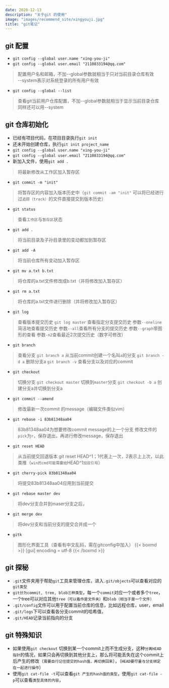 ```yaml
---
date: 2020-12-13
description: "关于git 的使用"
image: "images/recommend_site/xingyouji.jpg"
title: "git笔记"
---
```


## git 配置
* `git config --global user.name "xing-you-ji"`
* `git config --global user.email "2110833194@qq.com"`
> 配置用户名和邮箱，不加--global参数就相当于只对当前目录仓库有效\
> --system表示对系统登录的所有用户有效

* `git config --global --list `
> 查看git当前用户仓库配置，不加--global参数就相当于显示当前目录仓库
> 同样还可以用--system

## git 仓库初始化
* 已经有项目代码，在项目目录执行`git init`
* 还未开始创建仓库，执行`git init project_name`
* `git config --global user.name "xing-you-ji"`
* `git config --global user.email "2110833194@qq.com"`
* 新加入文件，使用`git add .`
> 将最新修改从工作区加入暂存区
* `git commit -m "init"`
> 将暂存区的内容加入版本历史中（`git commit -am "init"` 可以将已经进行过`追踪（track）`的文件直接提交到版本历史）
* `git status`
> 查看`工作区`与`暂存区`状态
* `git add .`
> 将当前目录及子孙目录里的变动都加到暂存区
* `git add -A`
> 将当前仓库所有变动加入暂存区
* `git mv a.txt b.txt`
> 将仓库的a.txt文件修改成b.txt（并将修改加入暂存区）

* `git rm a.txt`
> 将仓库的a.txt文件进行删除（并将修改加入暂存区）

* `git log`
> 查看版本提交历史
> `git log master` 查看指定分支提交历史
> 参数`--oneline`简洁地查看提交历史
> 参数`--all`查看所有分支的提交历史
> 参数`--graph`带图形的查看
> 参数`-n2`查看最近2次提交历史（数字可修改）

* `git branch`
> 查看分支 
> `git branch a` 从当前commit创建一个名叫`a`的分支
> `git branch -d a` 删除分支a
> `git branch -v` 查看分支以及对应的commit

* `git checkout`
> 切换分支
> `git checkout master` 切换到`master`分支
> `git checkout -b a` 创建分支a并切换到分支a

* `git commit --amend`
> 修改最新一次commit 的message（编辑文件类似vim） 

* `git rebase -i 83b81348aa04`
> 83b81348aa04为想要修改commit message的上一个分支
> 修改文件的`pick`为`r`，保存退出，再进行修改message，保存退出

* `git reset HEAD`
> 从当前提交回退版本
> git reset HEAD^1；1代表上一次，2表示上上次，以此类推（`win的cmd可能需要给`HEAD^1`加双引号`）

* `git cherry-pick 83b81348aa04`
> 将提交83b81348aa04应用到当前提交

* `git rebase master dev`
> 将dev分支合并到maser分支之后，

* `git merge dev`
> 将dev分支和当前分支的提交合并成一个

* `gitk` 
> 图形化界面工具（查看有中文乱码，需在gitconfig中加入）
{{< boxmd >}}
[gui]
    encoding = utf-8
{{< /boxmd >}}



## git 探秘
* `.git`文件夹用于帮助`git`工具来管理仓库，进入`.git/objects`可以查看对应的`git类型`
* `git分为commit, tree, blob三种类型`，每一个`commit`对应一个或者多个`tree`，一个tree可以对应其他`tree（可以看作是文件夹）`和`blob（相当于是一个文件）`
* `.git/config`文件可以用于配置当前仓库的信息，比如远程仓库，user，email
* `.git/logs`下可以查看各分支commit的哈希值，
* `.git/HEAD`记录当前指向的分支


## git 特殊知识
* 如果使用`git checkout` 切换到某一个commit上而不生成分支，这种`分离HEAD指针`的情况，如果只会再切换到其他分支上，那么将可能丢失在这个commit上后产生的修改（`需要自行记住提交的hash值，再切换回来`），（`HEAD要尽量与分支绑定在一起进行操作`）
* 使用`git cat-file -t`可以查看`git 产生的hash值的类型`，使用`git cat-file -p`可以查看`类型具体的内容`，






